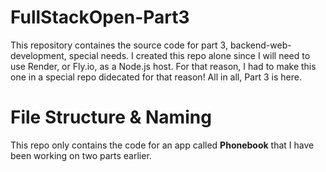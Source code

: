 # FullStackOpen-Part3

This repository containes the source code for part 3, backend-web-development, special needs. I created this repo alone since I will need to use Render, or Fly.io, as a Node.js host. For that reason, I had to make this one in a special repo didecated for that reason! All in all, Part 3 is here.

# File Structure & Naming
This repo only contains the code for an app called **Phonebook** that I have been working on two parts earlier. 

